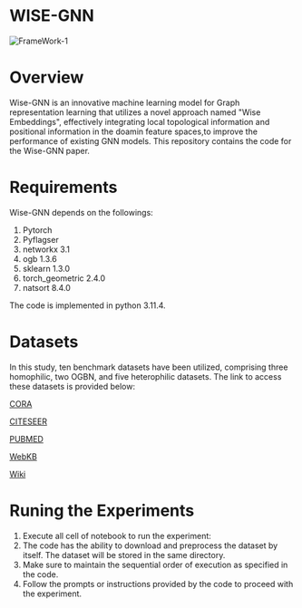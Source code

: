 # WISE-GNN
![FrameWork-1](https://github.com/joshem163/WISE-GNN/assets/133717791/89269231-6105-4529-bdb1-9cbc59695eb3)


# Overview

Wise-GNN is an innovative machine learning model for Graph representation learning that utilizes a  novel approach named "Wise Embeddings", effectively integrating local topological information and positional information in the doamin feature spaces,to improve the performance of existing GNN models. This repository contains the code for the Wise-GNN paper. 
# Requirements
Wise-GNN depends on the followings:
1. Pytorch
2. Pyflagser
3. networkx 3.1
4. ogb 1.3.6
5. sklearn 1.3.0
6. torch_geometric 2.4.0
7. natsort 8.4.0
   
The code is implemented in python 3.11.4. 
# Datasets
In this study,  ten benchmark datasets have been utilized, comprising three homophilic, two OGBN, and five heterophilic datasets. The link to access these datasets is provided below:

[CORA](https://linqs-data.soe.ucsc.edu/public/datasets/cora/cora.zip) 

[CITESEER](https://linqs-data.soe.ucsc.edu/public/datasets/citeseer-doc-classification/citeseer-doc-classification.zip)

[PUBMED](https://linqs-data.soe.ucsc.edu/public/datasets/pubmed-diabetes/pubmed-diabetes.zip)

[WebKB](https://github.com/bingzhewei/geom-gcn/tree/master/new_data)

[Wiki](https://github.com/benedekrozemberczki/MUSAE/tree/master/input)

# Runing the  Experiments
1. Execute all cell of notebook to run the experiment:
2. The code has the ability to download and preprocess the dataset by itself. The dataset will be stored in the same directory.
3. Make sure to maintain the sequential order of execution as specified in the code.
4. Follow the prompts or instructions provided by the code to proceed with the experiment. 


